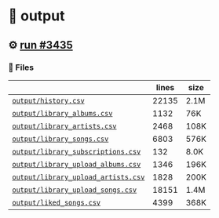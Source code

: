# 📝  output 

## ⚙️ [run #3435](https://github.com/jwenerd/ytm-dl/actions/runs/13248020214)

### 📁 Files

|                                                                         |lines|size|
|-------------------------------------------------------------------------|-----|----|
|[`output/history.csv` ](output/history.csv)                              |22135|2.1M|
|[`output/library_albums.csv` ](output/library_albums.csv)                |1132 |76K |
|[`output/library_artists.csv` ](output/library_artists.csv)              |2468 |108K|
|[`output/library_songs.csv` ](output/library_songs.csv)                  |6803 |576K|
|[`output/library_subscriptions.csv` ](output/library_subscriptions.csv)  |132  |8.0K|
|[`output/library_upload_albums.csv` ](output/library_upload_albums.csv)  |1346 |196K|
|[`output/library_upload_artists.csv` ](output/library_upload_artists.csv)|1828 |200K|
|[`output/library_upload_songs.csv` ](output/library_upload_songs.csv)    |18151|1.4M|
|[`output/liked_songs.csv` ](output/liked_songs.csv)                      |4399 |368K|